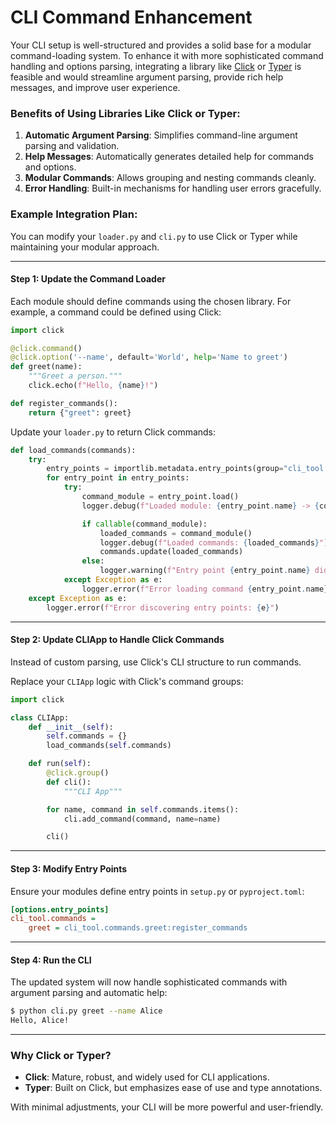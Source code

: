 # CLI Command Enhancement

Your CLI setup is well-structured and provides a solid base for a modular command-loading system. To enhance it with more sophisticated command handling and options parsing, integrating a library like [Click](https://click.palletsprojects.com/) or [Typer](https://typer.tiangolo.com/) is feasible and would streamline argument parsing, provide rich help messages, and improve user experience.

### Benefits of Using Libraries Like Click or Typer:

1. **Automatic Argument Parsing**: Simplifies command-line argument parsing and validation.
2. **Help Messages**: Automatically generates detailed help for commands and options.
3. **Modular Commands**: Allows grouping and nesting commands cleanly.
4. **Error Handling**: Built-in mechanisms for handling user errors gracefully.

### Example Integration Plan:

You can modify your `loader.py` and `cli.py` to use Click or Typer while maintaining your modular approach.

---

#### Step 1: Update the Command Loader

Each module should define commands using the chosen library. For example, a command could be defined using Click:

```python
import click

@click.command()
@click.option('--name', default='World', help='Name to greet')
def greet(name):
    """Greet a person."""
    click.echo(f"Hello, {name}!")

def register_commands():
    return {"greet": greet}
```

Update your `loader.py` to return Click commands:

```python
def load_commands(commands):
    try:
        entry_points = importlib.metadata.entry_points(group="cli_tool.commands")
        for entry_point in entry_points:
            try:
                command_module = entry_point.load()
                logger.debug(f"Loaded module: {entry_point.name} -> {command_module}")

                if callable(command_module):
                    loaded_commands = command_module()
                    logger.debug(f"Loaded commands: {loaded_commands}")
                    commands.update(loaded_commands)
                else:
                    logger.warning(f"Entry point {entry_point.name} did not return a callable")
            except Exception as e:
                logger.error(f"Error loading command {entry_point.name}: {e}")
    except Exception as e:
        logger.error(f"Error discovering entry points: {e}")
```

---

#### Step 2: Update CLIApp to Handle Click Commands

Instead of custom parsing, use Click's CLI structure to run commands.

Replace your `CLIApp` logic with Click's command groups:

```python
import click

class CLIApp:
    def __init__(self):
        self.commands = {}
        load_commands(self.commands)

    def run(self):
        @click.group()
        def cli():
            """CLI App"""

        for name, command in self.commands.items():
            cli.add_command(command, name=name)

        cli()
```

---

#### Step 3: Modify Entry Points

Ensure your modules define entry points in `setup.py` or `pyproject.toml`:

```ini
[options.entry_points]
cli_tool.commands =
    greet = cli_tool.commands.greet:register_commands
```

---

#### Step 4: Run the CLI

The updated system will now handle sophisticated commands with argument parsing and automatic help:

```bash
$ python cli.py greet --name Alice
Hello, Alice!
```

---

### Why Click or Typer?

-   **Click**: Mature, robust, and widely used for CLI applications.
-   **Typer**: Built on Click, but emphasizes ease of use and type annotations.

With minimal adjustments, your CLI will be more powerful and user-friendly.
